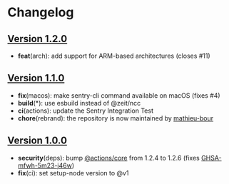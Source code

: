 # Changelog

## [Version 1.2.0](https://github.com/mathieu-bour/setup-sentry-cli/releases/tag/1.2.0)
- **feat**(arch): add support for ARM-based architectures (closes #11)

## [Version 1.1.0](https://github.com/mathieu-bour/setup-sentry-cli/releases/tag/1.1.0)
- **fix**(macos): make sentry-cli command available on macOS (fixes #4)
- **build**(*): use esbuild instead of @zeit/ncc
- **ci**(actions): update the Sentry Integration Test
- **chore**(rebrand): the repository is now maintained by [mathieu-bour](https://github.com/mathieu-bour)

## [Version 1.0.0](https://github.com/mathieu-bour/setup-sentry-cli/releases/tag/1.0.0)
- **security**(deps): bump [@actions/core](https://github.com/actions/toolkit/tree/main/packages/core) from 1.2.4 to 1.2.6 (fixes [GHSA-mfwh-5m23-j46w](https://github.com/actions/toolkit/security/advisories/GHSA-mfwh-5m23-j46w))
- **fix**(ci): set setup-node version to @v1
